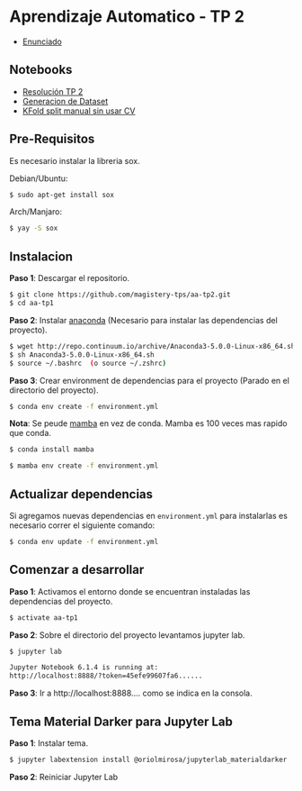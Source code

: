 # Aprendizaje Automatico - TP 2

* [Enunciado](https://github.com/magistery-tps/aa-tp2/blob/master/docs/Enunciado.pdf)

## Notebooks

* [Resolución TP 2](https://github.com/magistery-tps/aa-tp2/blob/master/notebooks/resolucion-tp-2.ipynb)
* [Generacion de Dataset](https://github.com/magistery-tps/aa-tp2/blob/master/notebooks/generacion-dataset.ipynb)
* [KFold split manual sin usar CV](https://github.com/magistery-tps/aa-tp2/blob/master/notebooks/extras/kfold.ipynb)


## Pre-Requisitos

Es necesario instalar la libreria sox.

Debian/Ubuntu:

```bash
$ sudo apt-get install sox
```

Arch/Manjaro:

```bash
$ yay -S sox
```

## Instalacion

**Paso 1**: Descargar el repositorio.

```bash
$ git clone https://github.com/magistery-tps/aa-tp2.git
$ cd aa-tp1
```

**Paso 2**: Instalar [anaconda](https://www.anaconda.com/products/individual) (Necesario para instalar las dependencias del proyecto).

```bash
$ wget http://repo.continuum.io/archive/Anaconda3-5.0.0-Linux-x86_64.sh
$ sh Anaconda3-5.0.0-Linux-x86_64.sh
$ source ~/.bashrc  (o source ~/.zshrc)
```

**Paso 3**: Crear environment de dependencias para el proyecto (Parado en el directorio del proyecto).

```bash
$ conda env create -f environment.yml
```

**Nota**: Se peude [mamba](https://github.com/mamba-org/mamba) en vez de conda. Mamba es 100 veces mas rapido que conda.

```bash
$ conda install mamba
```

```bash
$ mamba env create -f environment.yml
```


## Actualizar dependencias

Si agregamos nuevas dependencias en `environment.yml` para instalarlas es necesario correr el siguiente comando:

```bash
$ conda env update -f environment.yml
```

## Comenzar a desarrollar

**Paso 1**: Activamos el entorno donde se encuentran instaladas las dependencias del proyecto.

```bash
$ activate aa-tp1
```

**Paso 2**: Sobre el directorio del proyecto levantamos jupyter lab.

```bash
$ jupyter lab

Jupyter Notebook 6.1.4 is running at:
http://localhost:8888/?token=45efe99607fa6......
```

**Paso 3**: Ir a http://localhost:8888.... como se indica en la consola.


## Tema Material Darker para Jupyter Lab

**Paso 1**: Instalar tema.
```bash
$ jupyter labextension install @oriolmirosa/jupyterlab_materialdarker
```

**Paso 2**: Reiniciar Jupyter Lab
